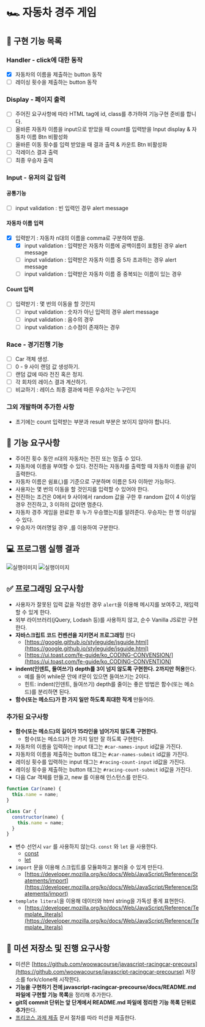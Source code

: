 # 🏎️ 자동차 경주 게임

## 🚀 구현 기능 목록

### Handler - click에 대한 동작

- [x] 자동차의 이름을 제출하는 button 동작
- [ ] 레이싱 횟수을 제출하는 button 동작

### Display - 페이지 출력

- [ ] 주어진 요구사항에 따라 HTML tag에 id, class를 추가하여 기능구현 준비를 합니다.
- [ ] 올바른 자동차 이름을 input으로 받았을 때 count를 입력받을 Input display & 자동차 이름 Btn 비활성화
- [ ] 올바른 이동 횟수를 입력 받았을 때 결과 출력 & 카운트 Btn 비활성화
- [ ] 각레이스 결과 출력
- [ ] 최종 우승자 출력

### Input - 유저의 값 입력

#### 공통기능

- [ ] input validation : 빈 입력인 경우 alert message

#### 자동차 이름 입력

- [x] 입력받기 : 자동차 n대의 이름을 comma로 구분하여 받음.
  - [x] input validation : 입력받은 자동차 이름에 공백이름이 포함된 경우 alert message
  - [ ] input validation : 입력받은 자동차 이름 중 5자 초과하는 경우 alert message
  - [ ] input validation : 입력받은 자동차 이름 중 중복되는 이름이 있는 경우

#### Count 입력

- [ ] 입력받기 : 몇 번의 이동을 할 것인지
  - [ ] input validation : 숫자가 아닌 입력의 경우 alert message
  - [ ] input validation : 음수의 경우
  - [ ] input validation : 소수점이 존재하는 경우

### Race - 경기진행 기능

- [ ] Car 객체 생성.
- [ ] 0 - 9 사이 랜덤 값 생성하기.
- [ ] 랜덤 값에 따라 전진 혹은 정지.
- [ ] 각 회차의 레이스 결과 계산하기.
- [ ] 비교하기 : 레이스 최종 결과에 따른 우승자는 누구인지

### 그외 개발하며 추가한 사항

- 초기에는 count 입력받는 부분과 result 부분은 보이지 않아야 합니다.

## 🎯 기능 요구사항

- 주어진 횟수 동안 n대의 자동차는 전진 또는 멈출 수 있다.
- 자동차에 이름을 부여할 수 있다. 전진하는 자동차를 출력할 때 자동차 이름을 같이 출력한다.
- 자동차 이름은 쉼표(,)를 기준으로 구분하며 이름은 5자 이하만 가능하다.
- 사용자는 몇 번의 이동을 할 것인지를 입력할 수 있어야 한다.
- 전진하는 조건은 0에서 9 사이에서 random 값을 구한 후 random 값이 4 이상일 경우 전진하고, 3 이하의 값이면 멈춘다.
- 자동차 경주 게임을 완료한 후 누가 우승했는지를 알려준다. 우승자는 한 명 이상일 수 있다.
- 우승자가 여러명일 경우 ,를 이용하여 구분한다.

## 💻 프로그램 실행 결과

![실행이미지](images/result.gif)
![실행이미지](images/result.jpg)

## ✅ 프로그래밍 요구사항

- 사용자가 잘못된 입력 값을 작성한 경우 `alert`을 이용해 메시지를 보여주고, 재입력할 수 있게 한다.
- 외부 라이브러리(jQuery, Lodash 등)를 사용하지 않고, 순수 Vanilla JS로만 구현한다.
- **자바스크립트 코드 컨벤션을 지키면서 프로그래밍** 한다
  - [https://google.github.io/styleguide/jsguide.html](https://google.github.io/styleguide/jsguide.html)
  - [https://ui.toast.com/fe-guide/ko_CODING-CONVENSION/](https://ui.toast.com/fe-guide/ko_CODING-CONVENTION)
- **indent(인덴트, 들여쓰기) depth를 3이 넘지 않도록 구현한다. 2까지만 허용**한다.
  - 예를 들어 while문 안에 if문이 있으면 들여쓰기는 2이다.
  - 힌트: indent(인덴트, 들여쓰기) depth를 줄이는 좋은 방법은 함수(또는 메소드)를 분리하면 된다.
- **함수(또는 메소드)가 한 가지 일만 하도록 최대한 작게** 만들어라.

### 추가된 요구사항

- **함수(또는 메소드)의 길이가 15라인을 넘어가지 않도록 구현한다.**
  - 함수(또는 메소드)가 한 가지 일만 잘 하도록 구현한다.
- 자동차의 이름을 입력하는 input 태그는 `#car-names-input` id값을 가진다.
- 자동차의 이름을 제출하는 button 태그는 `#car-names-submit` id값을 가진다.
- 레이싱 횟수를 입력하는 input 태그는 `#racing-count-input` id값을 가진다.
- 레이싱 횟수을 제출하는 button 태그는 `#racing-count-submit` id값을 가진다.
- 다음 Car 객체를 만들고, new 를 이용해 인스턴스를 만든다.

```javascript
function Car(name) {
  this.name = name;
}

class Car {
  constructor(name) {
    this.name = name;
  }
}
```

- 변수 선언시 `var` 를 사용하지 않는다. `const` 와 `let` 을 사용한다.
  - [const](https://developer.mozilla.org/ko/docs/Web/JavaScript/Reference/Statements/const)
  - [let](https://developer.mozilla.org/ko/docs/Web/JavaScript/Reference/Statements/let)
- `import` 문을 이용해 스크립트를 모듈화하고 불러올 수 있게 만든다.
  - [https://developer.mozilla.org/ko/docs/Web/JavaScript/Reference/Statements/import](https://developer.mozilla.org/ko/docs/Web/JavaScript/Reference/Statements/import)
- `template literal`을 이용해 데이터와 html string을 가독성 좋게 표현한다.
  - [https://developer.mozilla.org/ko/docs/Web/JavaScript/Reference/Template_literals](https://developer.mozilla.org/ko/docs/Web/JavaScript/Reference/Template_literals)

## 📝 미션 저장소 및 진행 요구사항

- 미션은 [https://github.com/woowacourse/javascript-racingcar-precours](https://github.com/woowacourse/javascript-racingcar-precourse) 저장소를 fork/clone해 시작한다.
- **기능을 구현하기 전에 javascript-racingcar-precourse/docs/README.md 파일에 구현할 기능 목록**을 정리해 추가한다.
- **git의 commit 단위는 앞 단계에서 README.md 파일에 정리한 기능 목록 단위로 추가**한다.
- [프리코스 과제 제출](https://github.com/woowacourse/woowacourse-docs/tree/master/precourse) 문서 절차를 따라 미션을 제출한다.

